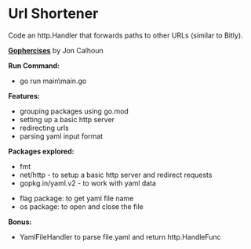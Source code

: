 # Url Shortener

Code an http.Handler that forwards paths to other URLs (similar to Bitly).

**[Gophercises](https://courses.calhoun.io/courses/cor_gophercises)**  by Jon Calhoun

**Run Command:**

- go run main\main.go

**Features:**

- grouping packages using go.mod
- setting up a basic http server
- redirecting urls
- parsing yaml input format

**Packages explored:**

- fmt
- net/http - to setup a basic http server and redirect requests
- gopkg.in/yaml.v2 - to work with yaml data
* flag package: to get yaml file name
* os package: to open and close the file

**Bonus:**

- YamlFileHandler to parse file.yaml and return http.HandleFunc
